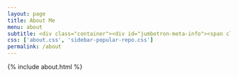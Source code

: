 ```yaml
---
layout: page
title: About Me
menu: about
subtitle: <div class="container"><div id="jumbotron-meta-info"><span class="meta-info"><span class="octicon octicon-location"></span>Shanghai.Pudong Area</span><span class="meta-info hvr-grow"><span class="octicon octicon-organization"></span><a href="http://www.ctrip.com" target="_blank">上海携程旅游网</a></span><span class="meta-info hvr-grow"><span class="octicon octicon-mark-github"></span><a href="https://github.com/HJacco" target="_blank">hjacco</a></span></div></div>                        
css: ['about.css', 'sidebar-popular-repo.css']
permalink: /about
---
```


{% include about.html %}